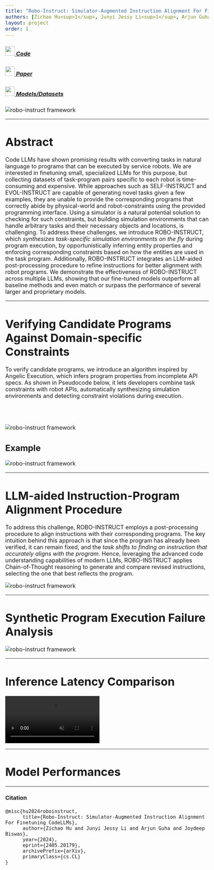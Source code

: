 ```yaml
---
title: "Robo-Instruct: Simulator-Augmented Instruction Alignment For Finetuning CodeLLMs" 
authors: [Zichao Hu<sup>1</sup>, Junyi Jessy Li<sup>1</sup>, Arjun Guha<sup>2</sup>, Joydeep Biswas<sup>1</sup> ]
layout: project
order: 1
---
```


<style>
@import url('https://fonts.googleapis.com/css2?family=Space+Grotesk:wght@500&display=swap');
.curly-font {
    font-family: 'Space Grotesk', cursive;
    color: orange;
}
body {
  font-size: 18px; /* or whatever size you prefer */
}
</style>

<div class="text-center">
  <a type="button" class="btn btn-link" style="margin:20pt; height:40px;" href="https://github.com/ut-amrl/robo-instruct">
    <h5>
      <img src="assets/images/github.png" style="height:30px;"/> Code
    </h5>
  </a>

  <a role="button" class="btn btn-link" style="margin:20pt; height:40px;" href="https://arxiv.org/abs/2405.20179">
    <h5>
      <img src="assets/images/document_icon.png" style="height:30px;"/> Paper
    </h5>
  </a>

  <a role="button" class="btn btn-link" style="margin:20pt; height:40px;" href="https://huggingface.co/collections/zichao22/robo-instruct-666089a7338b72a3275f9e69">
    <h5>
      <img src="assets/images/huggingface.png" style="height:30px;"/> Models/Datasets
    </h5>
  </a>
</div>

<div class="text-center">
  <img src="assets/images/main_figure_wo_results.png" alt="robo-instruct framework">
</div>

<hr>

# Abstract

Code LLMs have shown promising results with converting tasks in natural language to programs that can be executed by service robots. We are interested in finetuning small, specialized LLMs for this purpose, but collecting datasets of task-program pairs specific to each robot is time-consuming and expensive. While approaches such as SELF-INSTRUCT and EVOL-INSTRUCT are capable of generating novel tasks given a few examples, they are unable to provide the corresponding programs that correctly abide by physical-world and robot-constraints using the provided programming interface. Using a simulator is a natural potential solution to checking for such constraints, but building simulation environments that can handle arbitrary tasks and their necessary objects and locations, is challenging. To address these challenges, we introduce ROBO-INSTRUCT, which *synthesizes task-specific simulation environments on the fly* during program execution, by opportunistically inferring entity properties and enforcing corresponding constraints based on how the entities are used in the task program. Additionally, ROBO-INSTRUCT integrates an LLM-aided post-processing procedure to refine instructions for better alignment with robot programs. We demonstrate the effectiveness of ROBO-INSTRUCT across multiple LLMs, showing that our fine-tuned models outperform all baseline methods and even match or surpass the performance of several larger and proprietary models.

<hr>

# Verifying Candidate Programs Against Domain-specific Constraints
To verify candidate programs, we introduce an algorithm inspired by Angelic Execution, which infers program properties from incomplete API specs. As shown in Pseudocode below, it lets developers combine task constraints with robot APIs, automatically synthesizing simulation environments and detecting constraint violations during execution. 
<div class="text-center" style="margin-top:5rem">

  <img src="assets/images/dynamic_eval.png" alt="robo-instruct framework">
</div>

<h2 style="text-align: left;">Example</h2>
<div class="text-center">
  <img src="assets/images/RoboSim_algorithm_colm.png" alt="robo-instruct framework">
</div>

<script src="assets/js/robosim_demo.js"></script>

<hr>

# LLM-aided Instruction-Program Alignment Procedure
To address this challenge, ROBO-INSTRUCT employs a post-processing procedure to align instructions with their corresponding programs. The key intuition behind this approach is that since the program has already been verified, it can remain fixed, and the *task shifts to finding an instruction that accurately aligns with the program*. Hence, leveraging the advanced code understanding capabilities of modern LLMs, ROBO-INSTRUCT applies Chain-of-Thought reasoning to generate and compare revised instructions, selecting the one that best reflects the program. 
<div class="text-center">
  <img src="assets/images/instalign_iclr.png" alt="robo-instruct framework">
</div>

<hr>

# Synthetic Program Execution Failure Analysis

<div style="text-center">
  <img src="assets/images/failing_programs_new.png" alt="robo-instruct framework">
</div>

<hr>

# Inference Latency Comparison

<video muted autoplay loop>
  <source src="assets/media/latency.mp4" >
</video>

<hr>

# Model Performances

<div id="bar-chart"></div>
<script src="assets/js/performance_plot.js"></script>


<!-- fine-tuned model -->
<hr>





#### Citation
```shell
@misc{hu2024roboinstruct,
      title={Robo-Instruct: Simulator-Augmented Instruction Alignment For Finetuning CodeLLMs}, 
      author={Zichao Hu and Junyi Jessy Li and Arjun Guha and Joydeep Biswas},
      year={2024},
      eprint={2405.20179},
      archivePrefix={arXiv},
      primaryClass={cs.CL}
}
```